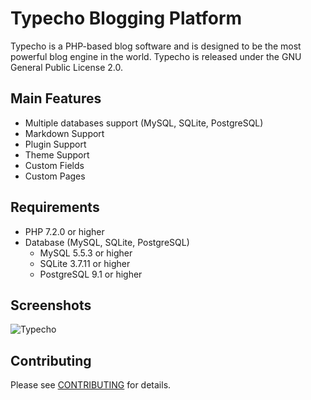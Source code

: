 Typecho Blogging Platform
=========================

Typecho is a PHP-based blog software and is designed to be the most powerful blog engine in the world.
Typecho is released under the GNU General Public License 2.0.

## Main Features

* Multiple databases support (MySQL, SQLite, PostgreSQL)
* Markdown Support
* Plugin Support
* Theme Support
* Custom Fields
* Custom Pages

## Requirements

* PHP 7.2.0 or higher
* Database (MySQL, SQLite, PostgreSQL)
  * MySQL 5.5.3 or higher
  * SQLite 3.7.11 or higher
  * PostgreSQL 9.1 or higher

## Screenshots

![Typecho](https://typecho.org/usr/themes/bluecode/img/screenshot/st1.png)

## Contributing

Please see [CONTRIBUTING](CONTRIBUTING.md) for details.
